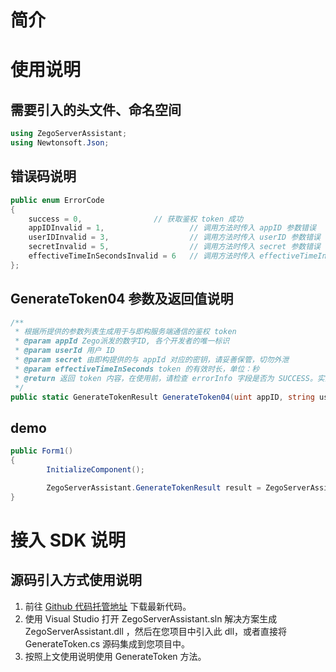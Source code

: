 # 简介

# 使用说明

## 需要引入的头文件、命名空间

```c#
using ZegoServerAssistant;
using Newtonsoft.Json;
```


## 错误码说明

```c#
public enum ErrorCode
{
	success = 0,  				// 获取鉴权 token 成功
	appIDInvalid = 1,   				// 调用方法时传入 appID 参数错误
	userIDInvalid = 3,  				// 调用方法时传入 userID 参数错误
	secretInvalid = 5,  				// 调用方法时传入 secret 参数错误
	effectiveTimeInSecondsInvalid = 6  	// 调用方法时传入 effectiveTimeInSeconds 参数错误
};
```

## GenerateToken04 参数及返回值说明

```c#
/**
 * 根据所提供的参数列表生成用于与即构服务端通信的鉴权 token
 * @param appId Zego派发的数字ID, 各个开发者的唯一标识
 * @param userId 用户 ID
 * @param secret 由即构提供的与 appId 对应的密钥，请妥善保管，切勿外泄
 * @param effectiveTimeInSeconds token 的有效时长，单位：秒
 * @return 返回 token 内容，在使用前，请检查 errorInfo 字段是否为 SUCCESS。实际 token 内容保存在 token 字段中
 */
public static GenerateTokenResult GenerateToken04(uint appID, string userID, string secret, long effectiveTimeInSeconds)
```

## demo

```c#
public Form1()
{
		InitializeComponent();

		ZegoServerAssistant.GenerateTokenResult result = ZegoServerAssistant.ServerAssistant.GenerateToken04(1, "111", "12345678900987654321123456789012", 3600);
}
```

# 接入 SDK 说明

## 源码引入方式使用说明

1. 前往 [Github 代码托管地址](https://github.com/zegoim/zego_server_assistant) 下载最新代码。
2. 使用 Visual Studio 打开 ZegoServerAssistant.sln 解决方案生成 ZegoServerAssistant.dll ，然后在您项目中引入此 dll，或者直接将 GenerateToken.cs 源码集成到您项目中。
3. 按照上文使用说明使用 GenerateToken 方法。
